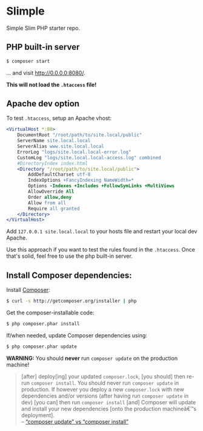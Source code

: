 # Slimple

Simple Slim PHP starter repo.

## PHP built-in server

```bash
$ composer start
```

… and visit <http://0.0.0.0:8080/>.

**This will not load the `.htaccess` file!**

## Apache dev option

To test `.htaccess`, setup an Apache vhost:

```apache
<VirtualHost *:80>
	DocumentRoot "/root/path/to/site.local/public"
	ServerName site.local.local
	ServerAlias www.site.local.local
	ErrorLog "logs/site.local.local-error.log"
	CustomLog "logs/site.local.local-access.log" combined
	#DirectoryIndex index.html
	<Directory "/root/path/to/site.local/public">
		AddDefaultCharset utf-8
		IndexOptions +FancyIndexing NameWidth=*
		Options -Indexes +Includes +FollowSymLinks +MultiViews
		AllowOverride All
		Order allow,deny
		Allow from all
		Require all granted
	</Directory>
</VirtualHost>
```

Add `127.0.0.1 site.local.local` to your hosts file and restart your local dev Apache.

Use this approach if you want to test the rules found in the `.htaccess`. Once that's solid, feel free to use the php built-in server.

## Install Composer dependencies:

Install [Composer](https://getcomposer.org/):

```bash
$ curl -s http://getcomposer.org/installer | php
```

Get the composer-installable code:

```bash
$ php composer.phar install
```

If/when needed, update Composer dependencies using:

```bash
$ php composer.phar update
```

**WARNING:** You should **never** run `composer update` on the production machine!

> [after] deploy[ing] your updated `composer.lock`, [you should] then re-run `composer install`. You should never run `composer update` in production. If however you deploy a new `composer.lock` with new dependencies and/or versions (after having run `composer update` in dev) [you can] then run `composer install` [and] Composer will update and install your new dependencies [onto the production machineâ€™s deployment].  
> – [“composer update” vs “composer install”](http://adamcod.es/2013/03/07/composer-install-vs-composer-update.html)
